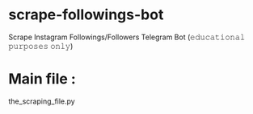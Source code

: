 # scrape-followings-bot
Scrape Instagram Followings/Followers Telegram Bot (𝚎𝚍𝚞𝚌𝚊𝚝𝚒𝚘𝚗𝚊𝚕 𝚙𝚞𝚛𝚙𝚘𝚜𝚎𝚜 𝚘𝚗𝚕𝚢)
# Main file :
the_scraping_file.py
